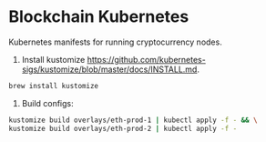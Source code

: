 # Blockchain Kubernetes

Kubernetes manifests for running cryptocurrency nodes.

1. Install kustomize https://github.com/kubernetes-sigs/kustomize/blob/master/docs/INSTALL.md. 

```bash
brew install kustomize
```

1. Build configs:

```bash
kustomize build overlays/eth-prod-1 | kubectl apply -f - && \
kustomize build overlays/eth-prod-2 | kubectl apply -f -
```

